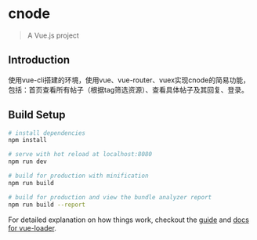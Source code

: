 # cnode

> A Vue.js project

## Introduction

使用vue-cli搭建的环境，使用vue、vue-router、vuex实现cnode的简易功能，包括：首页查看所有帖子（根据tag筛选资源）、查看具体帖子及其回复、登录。


## Build Setup

``` bash
# install dependencies
npm install

# serve with hot reload at localhost:8080
npm run dev

# build for production with minification
npm run build

# build for production and view the bundle analyzer report
npm run build --report
```

For detailed explanation on how things work, checkout the [guide](http://vuejs-templates.github.io/webpack/) and [docs for vue-loader](http://vuejs.github.io/vue-loader).
